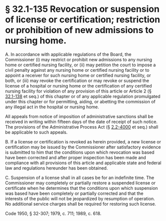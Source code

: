 # § 32.1-135 Revocation or suspension of license or certification; restriction or prohibition of new admissions to nursing home.

<p>A. In accordance with applicable regulations of the Board, the Commissioner (i) may restrict or prohibit new admissions to any nursing home or certified nursing facility, or (ii) may petition the court to impose a civil penalty against any nursing home or certified nursing facility or to appoint a receiver for such nursing home or certified nursing facility, or both, or (iii) may revoke the certification or may revoke or suspend the license of a hospital or nursing home or the certification of any certified nursing facility for violation of any provision of this article or Article 2 (§ <a href='http://law.lis.virginia.gov/vacode/32.1-138/'>32.1-138</a> et seq.) of this chapter or of any applicable regulation promulgated under this chapter or for permitting, aiding, or abetting the commission of any illegal act in the hospital or nursing home.</p><p>All appeals from notice of imposition of administrative sanctions shall be received in writing within fifteen days of the date of receipt of such notice. The provisions of the Administrative Process Act (§ <a href='http://law.lis.virginia.gov/vacode/2.2-4000/'>2.2-4000</a> et seq.) shall be applicable to such appeals.</p><p>B. If a license or certification is revoked as herein provided, a new license or certification may be issued by the Commissioner after satisfactory evidence is submitted to him that the conditions upon which revocation was based have been corrected and after proper inspection has been made and compliance with all provisions of this article and applicable state and federal law and regulations hereunder has been obtained.</p><p>C. Suspension of a license shall in all cases be for an indefinite time. The Commissioner may completely or partially restore a suspended license or certificate when he determines that the conditions upon which suspension was based have been completely or partially corrected and that the interests of the public will not be jeopardized by resumption of operation. No additional service charges shall be required for restoring such license.</p><p>Code 1950, § 32-307; 1979, c. 711; 1989, c. 618.</p>